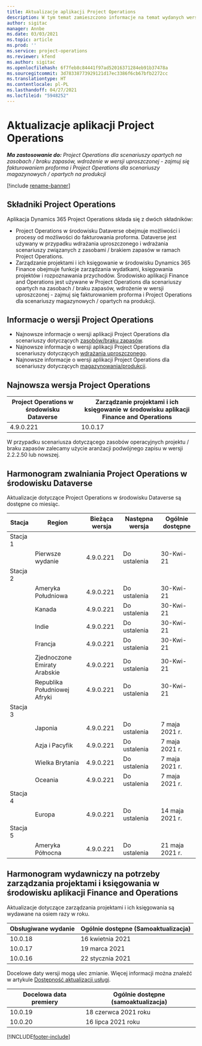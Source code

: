 ```yaml
---
title: Aktualizacje aplikacji Project Operations
description: W tym temat zamieszczono informacje na temat wydanych wersji aplikacji Dynamics 365 Project Operations.
author: sigitac
manager: Annbe
ms.date: 03/03/2021
ms.topic: article
ms.prod: ''
ms.service: project-operations
ms.reviewer: kfend
ms.author: sigitac
ms.openlocfilehash: 6f7feb8c84441f97ad52016371284eb91b37478a
ms.sourcegitcommit: 3d78338773929121d17ec3386f6cb67bfb2272cc
ms.translationtype: HT
ms.contentlocale: pl-PL
ms.lasthandoff: 04/27/2021
ms.locfileid: "5948252"
---
```

# <a name="project-operations-updates"></a>Aktualizacje aplikacji Project Operations

_**Ma zastosowanie do:** Project Operations dla scenariuszy opartych na zasobach / braku zapasów, wdrożenie w wersji uproszczonej - zajmuj się fakturowaniem proforma i Project Operations dla scenariuszy magazynowych / opartych na produkcji_

[!include [rename-banner](~/includes/cc-data-platform-banner.md)]

## <a name="project-operations-components"></a>Składniki Project Operations

Aplikacja Dynamics 365 Project Operations składa się z dwóch składników:

- Project Operations w środowisku Dataverse obejmuje możliwości i procesy od możliwości do fakturowania proforma. Dataverse jest używany w przypadku wdrażania uproszczonego i wdrażania scenariuszy związanych z zasobami / brakiem zapasów w ramach Project Operations.
- Zarządzanie projektami i ich księgowanie w środowisku Dynamics 365 Finance obejmuje funkcje zarządzania wydatkami, księgowania projektów i rozpoznawania przychodów. Środowisko aplikacji Finance and Operations jest używane w Project Operations dla scenariuszy opartych na zasobach / braku zapasów, wdrożenie w wersji uproszczonej - zajmuj się fakturowaniem proforma i Project Operations dla scenariuszy magazynowych / opartych na produkcji.

## <a name="project-operations-release-notes"></a>Informacje o wersji Project Operations
- Najnowsze informacje o wersji aplikacji Project Operations dla scenariuszy dotyczących [zasobów/braku zapasów](whats-new-apr-2021-resource-based.md).
- Najnowsze informacje o wersji aplikacji Project Operations dla scenariuszy dotyczących [wdrażania uproszczonego](../pro/whats-new/whats-new-apr-2021-lite.md).
- Najnowsze informacje o wersji aplikacji Project Operations dla scenariuszy dotyczących [magazynowania/produkcji](../prod-pma/whats-new/whats-new-mar-2021-stocked.md).

## <a name="project-operations-latest-version"></a>Najnowsza wersja Project Operations

| Project Operations w środowisku Dataverse | Zarządzanie projektami i ich księgowanie w środowisku aplikacji Finance and Operations | 
| --- | --- |
| 4.9.0.221 | 10.0.17 |

W przypadku scenariusza dotyczącego zasobów operacyjnych projektu / braku zapasów zalecamy użycie aranżacji podwójnego zapisu w wersji 2.2.2.50 lub nowszej.

## <a name="release-schedule-for-project-operations-on-dataverse-environment"></a>Harmonogram zwalniania Project Operations w środowisku Dataverse

Aktualizacje dotyczące Project Operations w środowisku Dataverse są dostępne co miesiąc. 

| Stacja   | Region        | Bieżąca wersja | Następna wersja | Ogólnie dostępne |
|-----------|---------------|-----------------|--------------|---------------------|
| Stacja 1 |   &nbsp;      |    &nbsp;       | &nbsp;       |      &nbsp;         |
|   &nbsp;  | Pierwsze wydanie |  4.9.0.221       | Do ustalenia     | 30-Kwi-21           |
| Stacja 2 |   &nbsp;      |    &nbsp;       | &nbsp;       |      &nbsp;         |
|   &nbsp;  | Ameryka Południowa |  4.9.0.221       | Do ustalenia     | 30-Kwi-21           |
|    &nbsp; | Kanada        |  4.9.0.221       | Do ustalenia     | 30-Kwi-21           |
|   &nbsp;  | Indie         |  4.9.0.221       | Do ustalenia     | 30-Kwi-21           |
|   &nbsp;  | Francja         |  4.9.0.221       | Do ustalenia     | 30-Kwi-21           |
|   &nbsp;  | Zjednoczone Emiraty Arabskie         |  4.9.0.221       | Do ustalenia     | 30-Kwi-21           |
|   &nbsp;  | Republika Południowej Afryki         |  4.9.0.221       | Do ustalenia     | 30-Kwi-21           |
| Stacja 3  |      &nbsp;   |     &nbsp;      |     &nbsp;   |      &nbsp;         |
|   &nbsp;  | Japonia         |  4.9.0.221       | Do ustalenia     | 7 maja 2021 r.           |
|   &nbsp;  | Azja i Pacyfik  |  4.9.0.221       | Do ustalenia     | 7 maja 2021 r.           |
|   &nbsp;  | Wielka Brytania |  4.9.0.221       | Do ustalenia     | 7 maja 2021 r.           |
|   &nbsp;  | Oceania       |  4.9.0.221       | Do ustalenia     | 7 maja 2021 r.           |
| Stacja 4 |     &nbsp;    |     &nbsp;      |     &nbsp;   |      &nbsp;         |
|   &nbsp;  | Europa        |  4.9.0.221       | Do ustalenia     | 14 maja 2021 r.           |
| Stacja 5 |     &nbsp;    |     &nbsp;      |     &nbsp;   |      &nbsp;         |
|   &nbsp;  | Ameryka Północna |  4.9.0.221       | Do ustalenia     | 21 maja 2021 r.           |

## <a name="release-schedule-for-project-management-and-accounting-in-the-finance-and-operations-apps-environment"></a>Harmonogram wydawniczy na potrzeby zarządzania projektami i księgowania w środowisku aplikacji Finance and Operations

Aktualizacje dotyczące zarządzania projektami i ich księgowania są wydawane na osiem razy w roku.

| Obsługiwane wydanie | Ogólnie dostępne (Samoaktualizacja) |
| --- | --- |
| 10.0.18 | 16 kwietnia 2021 |
| 10.0.17 | 19 marca 2021 |
| 10.0.16 | 22 stycznia 2021 |


Docelowe daty wersji mogą ulec zmianie. Więcej informacji można znaleźć w artykule [Dostępność aktualizacji usługi](/dynamics365/fin-ops-core/fin-ops/get-started/public-preview-releases?toc=%2fdynamics365%2ffinance%2ftoc.json).

| Docelowa data premiery | Ogólnie dostępne (samoaktualizacja) |
| --- | --- |
| 10.0.19 | 18 czerwca 2021 roku |
| 10.0.20 | 16 lipca 2021 roku |


[!INCLUDE[footer-include](../includes/footer-banner.md)]